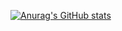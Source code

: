 [![Anurag's GitHub stats](https://github-readme-stats-omega-azure-42.vercel.app/api?username=rakan959)](https://github.com/anuraghazra/github-readme-stats)
